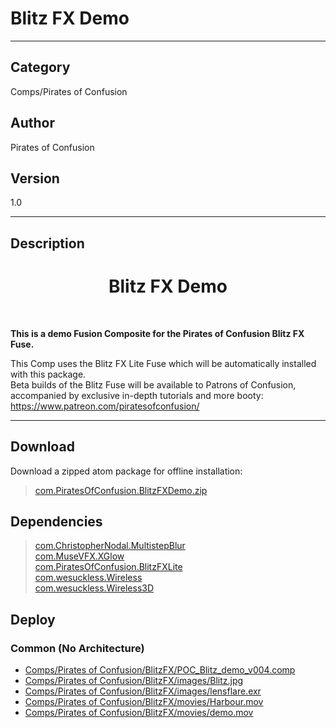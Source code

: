 # Blitz FX Demo
___

## Category
Comps/Pirates of Confusion

## Author
Pirates of Confusion

## Version
1.0

___

## Description
<h1><center>Blitz FX Demo</h1></center><br>
<p><b>This is a demo Fusion Composite for the Pirates of Confusion Blitz FX Fuse.</b></p>

This Comp uses the Blitz FX Lite Fuse which will be automatically installed with this package.<br>
Beta builds of the Blitz Fuse will be available to Patrons of Confusion, accompanied by exclusive in-depth tutorials and more booty: 
<a href="https://www.patreon.com/piratesofconfusion/">https://www.patreon.com/piratesofconfusion/</a>

___

## Download

Download a zipped atom package for offline installation:
> [com.PiratesOfConfusion.BlitzFXDemo.zip](https://gitlab.com/WeSuckLess/Reactor/-/archive/master/Reactor-master.zip?path=Atoms/com.PiratesOfConfusion.BlitzFXDemo)  

## Dependencies

> [com.ChristopherNodal.MultistepBlur](com.ChristopherNodal.MultistepBlur.md)  
> [com.MuseVFX.XGlow](com.MuseVFX.XGlow.md)  
> [com.PiratesOfConfusion.BlitzFXLite](com.PiratesOfConfusion.BlitzFXLite.md)  
> [com.wesuckless.Wireless](com.wesuckless.Wireless.md)  
> [com.wesuckless.Wireless3D](com.wesuckless.Wireless3D.md)  
## Deploy

### Common (No Architecture)

<ul>
<li><a href="https://gitlab.com/WeSuckLess/Reactor/-/blob/master/Atoms/com.PiratesOfConfusion.BlitzFXDemo/Comps/Pirates of Confusion/BlitzFX/POC_Blitz_demo_v004.comp?ref_type=heads">Comps/Pirates of Confusion/BlitzFX/POC_Blitz_demo_v004.comp</a></li>
<li><a href="https://gitlab.com/WeSuckLess/Reactor/-/blob/master/Atoms/com.PiratesOfConfusion.BlitzFXDemo/Comps/Pirates of Confusion/BlitzFX/images/Blitz.jpg?ref_type=heads">Comps/Pirates of Confusion/BlitzFX/images/Blitz.jpg</a></li>
<li><a href="https://gitlab.com/WeSuckLess/Reactor/-/blob/master/Atoms/com.PiratesOfConfusion.BlitzFXDemo/Comps/Pirates of Confusion/BlitzFX/images/lensflare.exr?ref_type=heads">Comps/Pirates of Confusion/BlitzFX/images/lensflare.exr</a></li>
<li><a href="https://gitlab.com/WeSuckLess/Reactor/-/blob/master/Atoms/com.PiratesOfConfusion.BlitzFXDemo/Comps/Pirates of Confusion/BlitzFX/movies/Harbour.mov?ref_type=heads">Comps/Pirates of Confusion/BlitzFX/movies/Harbour.mov</a></li>
<li><a href="https://gitlab.com/WeSuckLess/Reactor/-/blob/master/Atoms/com.PiratesOfConfusion.BlitzFXDemo/Comps/Pirates of Confusion/BlitzFX/movies/demo.mov?ref_type=heads">Comps/Pirates of Confusion/BlitzFX/movies/demo.mov</a></li>
</ul>
